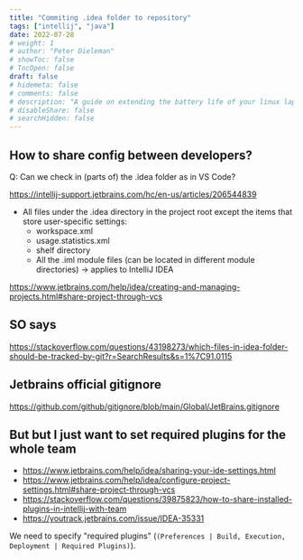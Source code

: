 ```yaml
---
title: "Commiting .idea folder to repository"
tags: ["intellij", "java"]
date: 2022-07-28
# weight: 1
# author: "Peter Dieleman"
# showToc: false
# TocOpen: false
draft: false
# hidemeta: false
# comments: false
# description: "A guide on extending the battery life of your linux laptop"
# disableShare: false
# searchHidden: false
---
```


## How to share config between developers?

Q: Can we check in (parts of) the .idea folder as in VS Code?

<https://intellij-support.jetbrains.com/hc/en-us/articles/206544839>

- All files under the .idea directory in the project root except the items that store user-specific settings:
  - workspace.xml
  - usage.statistics.xml
  - shelf directory
  - All the .iml module files (can be located in different module directories) -> applies to IntelliJ IDEA

<https://www.jetbrains.com/help/idea/creating-and-managing-projects.html#share-project-through-vcs>

## SO says

<https://stackoverflow.com/questions/43198273/which-files-in-idea-folder-should-be-tracked-by-git?r=SearchResults&s=1%7C91.0115>

## Jetbrains official gitignore

<https://github.com/github/gitignore/blob/main/Global/JetBrains.gitignore>

## But but I just want to set required plugins for the whole team

- <https://www.jetbrains.com/help/idea/sharing-your-ide-settings.html>
- <https://www.jetbrains.com/help/idea/configure-project-settings.html#share-project-through-vcs>
- <https://stackoverflow.com/questions/39875823/how-to-share-installed-plugins-in-intellij-with-team>
- <https://youtrack.jetbrains.com/issue/IDEA-35331>

We need to specify "required plugins" (`(Preferences | Build, Execution, Deployment | Required Plugins)`).
